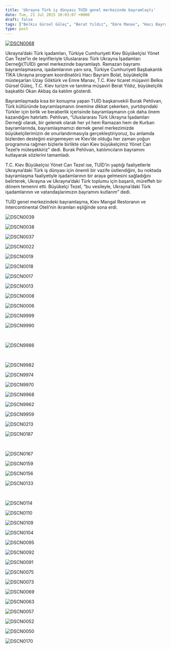 ```yaml
---
title: 'Ukrayna Türk iş dünyası TUİD genel merkezinde bayramlaştı'
date: Tue, 21 Jul 2015 10:03:07 +0000
draft: false
tags: ["Belkıs Gürsel Güleç", "Berat Yıldız", "Emre Manav", "Hacı Bayram Bolat", "okan akbaş", "ramazan bayramı", "TUİD (Türk Ukrayna İşadamları Derneği)", "Ukrayna Türk İş Dünyası", "Ukrayna'da Bayram", "Ukrayna'da Ramazan", "Uzay Göktürk", "Yönet Can Tezel"]
type: post
---
```


[![DSCN0068](https://burakpehlivan.org/wp-content/uploads/2015/07/DSCN0068.jpg)](https://burakpehlivan.org/wp-content/uploads/2015/07/DSCN0068.jpg)

Ukrayna’daki Türk işadamları, Türkiye Cumhuriyeti Kiev Büyükelçisi Yönet Can Tezel’in de teşrifleriyle Uluslararası Türk Ukrayna İşadamları Derneği(TUİD) genel merkezinde bayramlaştı. Ramazan bayramı bayramlaşmasına, işadamlarının yanı sıra, Türkiye Cumhuriyeti Başbakanlık TİKA Ukrayna program koordinatörü Hacı Bayram Bolat, büyükelçilik müsteşarları Uzay Göktürk ve Emre Manav, T.C. Kiev ticaret müşaviri Belkıs Gürsel Güleç, T.C. Kiev turizm ve tanıtma müşaviri Berat Yıldız, büyükelçilik başkatibi Okan Akbaş da katılım gösterdi.

Bayramlaşmada kısa bir konuşma yapan TUİD başkanvekili Burak Pehlivan, Türk kültüründe bayramlaşmanın önemine dikkat çekerken, yurtdışındaki Türkler için birlik ve beraberlik içerisinde bayramlaşmanın çok daha önem kazandığını hatırlattı. Pehlivan, “Uluslararası Türk Ukrayna İşadamları Derneği olarak, bir gelenek olarak her yıl hem Ramazan hem de Kurban bayramlarında, bayramlaşmamızı dernek genel merkezimizde büyükelçilerimizin de onurlandırmasıyla gerçekleştiriyoruz, bu anlamda bizlerden desteğini esirgemeyen ve Kiev’de olduğu her zaman yoğun programına rağmen bizlerle birlikte olan Kiev büyükelçimiz Yönet Can Tezel’e müteşekkiriz” dedi. Burak Pehlivan, katılımcıların bayramını kutlayarak sözlerini tamamladı.

T.C. Kiev Büyükelçisi Yönet Can Tezel ise, TUİD’in yaptığı faaliyetlerle Ukrayna’daki Türk iş dünyası için önemli bir vazife üstlendiğini, bu noktada bayramlaşma faaliyetiyle işadamlarının bir araya gelmesini sağladığını belirterek, Ukrayna ve Ukrayna’daki Türk toplumu için başarılı, müreffeh bir dönem temenni etti. Büyükelçi Tezel, “bu vesileyle, Ukrayna’daki Türk işadamlarının ve vatandaşlarımızın bayramını kutlarım” dedi.

TUİD genel merkezindeki bayramlaşma, Kiev Mangal Restoranın ve Intercontinental Oteli’nin ikramları eşliğinde sona erdi.

![DSCN0039](http://arsiv.tuid.org.ua/wp-content/uploads/2015/07/DSCN00391.jpg)

![DSCN0038](http://arsiv.tuid.org.ua/wp-content/uploads/2015/07/DSCN0038.jpg)

![DSCN0037](http://arsiv.tuid.org.ua/wp-content/uploads/2015/07/DSCN0037.jpg)

![DSCN0022](http://arsiv.tuid.org.ua/wp-content/uploads/2015/07/DSCN0022.jpg)

![DSCN0019](http://arsiv.tuid.org.ua/wp-content/uploads/2015/07/DSCN0019.jpg)

![DSCN0018](http://arsiv.tuid.org.ua/wp-content/uploads/2015/07/DSCN00181.jpg)

![DSCN0017](http://arsiv.tuid.org.ua/wp-content/uploads/2015/07/DSCN00171.jpg)

![DSCN0013](http://arsiv.tuid.org.ua/wp-content/uploads/2015/07/DSCN0013.jpg)

![DSCN0008](http://arsiv.tuid.org.ua/wp-content/uploads/2015/07/DSCN00081.jpg)

![DSCN0006](http://arsiv.tuid.org.ua/wp-content/uploads/2015/07/DSCN00061.jpg)

![DSCN9999](http://arsiv.tuid.org.ua/wp-content/uploads/2015/07/DSCN9999.jpg)

![DSCN9990](http://arsiv.tuid.org.ua/wp-content/uploads/2015/07/DSCN9990.jpg)

 

![DSCN9986](http://arsiv.tuid.org.ua/wp-content/uploads/2015/07/DSCN9986.jpg)

 

![DSCN9982](http://arsiv.tuid.org.ua/wp-content/uploads/2015/07/DSCN9982.jpg)

![DSCN9974](http://arsiv.tuid.org.ua/wp-content/uploads/2015/07/DSCN99741.jpg)

![DSCN9970](http://arsiv.tuid.org.ua/wp-content/uploads/2015/07/DSCN9970.jpg)

![DSCN9968](http://arsiv.tuid.org.ua/wp-content/uploads/2015/07/DSCN9968.jpg)

![DSCN9962](http://arsiv.tuid.org.ua/wp-content/uploads/2015/07/DSCN99621.jpg)

![DSCN9959](http://arsiv.tuid.org.ua/wp-content/uploads/2015/07/DSCN99591.jpg)

![DSCN0213](http://arsiv.tuid.org.ua/wp-content/uploads/2015/07/DSCN0213.jpg)

![DSCN0187](http://arsiv.tuid.org.ua/wp-content/uploads/2015/07/DSCN0187.jpg)

 

![DSCN0167](http://arsiv.tuid.org.ua/wp-content/uploads/2015/07/DSCN0167.jpg)

![DSCN0159](http://arsiv.tuid.org.ua/wp-content/uploads/2015/07/DSCN0159.jpg)

![DSCN0156](http://arsiv.tuid.org.ua/wp-content/uploads/2015/07/DSCN0156.jpg)

![DSCN0133](http://arsiv.tuid.org.ua/wp-content/uploads/2015/07/DSCN0133.jpg)

 

![DSCN0114](http://arsiv.tuid.org.ua/wp-content/uploads/2015/07/DSCN0114.jpg)

![DSCN0110](http://arsiv.tuid.org.ua/wp-content/uploads/2015/07/DSCN0110.jpg)

![DSCN0109](http://arsiv.tuid.org.ua/wp-content/uploads/2015/07/DSCN0109.jpg)

![DSCN0104](http://arsiv.tuid.org.ua/wp-content/uploads/2015/07/DSCN0104.jpg)

![DSCN0095](http://arsiv.tuid.org.ua/wp-content/uploads/2015/07/DSCN0095.jpg)

![DSCN0092](http://arsiv.tuid.org.ua/wp-content/uploads/2015/07/DSCN0092.jpg)

![DSCN0091](http://arsiv.tuid.org.ua/wp-content/uploads/2015/07/DSCN0091.jpg)

![DSCN0075](http://arsiv.tuid.org.ua/wp-content/uploads/2015/07/DSCN0075.jpg)

![DSCN0073](http://arsiv.tuid.org.ua/wp-content/uploads/2015/07/DSCN0073.jpg)

![DSCN0069](http://arsiv.tuid.org.ua/wp-content/uploads/2015/07/DSCN0069.jpg)

![DSCN0063](http://arsiv.tuid.org.ua/wp-content/uploads/2015/07/DSCN0063.jpg)

![DSCN0057](http://arsiv.tuid.org.ua/wp-content/uploads/2015/07/DSCN0057.jpg)

![DSCN0052](http://arsiv.tuid.org.ua/wp-content/uploads/2015/07/DSCN0052.jpg)

![DSCN0050](http://arsiv.tuid.org.ua/wp-content/uploads/2015/07/DSCN0050.jpg)

![DSCN0170](http://arsiv.tuid.org.ua/wp-content/uploads/2015/07/DSCN0170.jpg)

 

